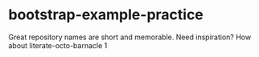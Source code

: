 # bootstrap-example-practice
Great repository names are short and memorable. Need inspiration? How about literate-octo-barnacle 1
